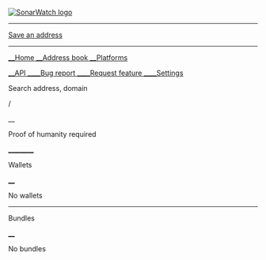 [![SonarWatch logo](https://sonar.watch/assets/sw_logo_black-2ca475bc.svg)](/)

* * *

[ Save an address ](/address-book)

* * *

[__Home](/)[ __Address book](/address-book)[ __Platforms](/platforms)

[ __API __](https://portfolio-api.sonar.watch/api)[__Bug report
__](https://feedback.sonar.watch/b/bug-report)[__Request feature
__](https://feedback.sonar.watch/b/Features)[__Settings](/settings)

Search address, domain

/

__

Proof of humanity required

[ __](https://docs.sonar.watch/ "Docs")[__](https://sonarwatch.medium.com/
"Medium")[__](http://discord.gg/gG4DvM2JGw
"Discord")[__](https://twitter.com/Sonarwatch "Twitter")

Wallets

[__](/address-book)

No wallets

* * *

Bundles

[__](/address-book)

No bundles

